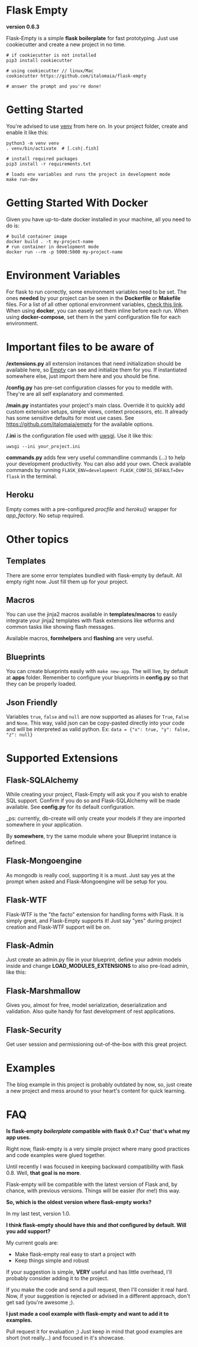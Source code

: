 Flask Empty
===========

**version 0.6.3**

Flask-Empty is a simple **flask boilerplate** for fast prototyping. Just
use cookiecutter and create a new project in no time.

```shell
# if cookiecutter is not installed
pip3 install cookiecutter

# using cookiecutter // linux/Mac
cookiecutter https://github.com/italomaia/flask-empty

# answer the prompt and you're done!
```

Getting Started
===============

You're advised to use [venv](https://docs.python.org/3/library/venv.html) from here on. 
In your project folder, create and enable it like this:

```shell
python3 -m venv venv
. venv/bin/activate  # [.csh|.fish]

# install required packages
pip3 install -r requirements.txt

# loads env variables and runs the project in development mode
make run-dev
```

Getting Started With Docker
===========================

Given you have up-to-date docker installed in your machine, 
all you need to do is:

```shell
# build container image
docker build . -t my-project-name
# run container in development mode
docker run --rm -p 5000:5000 my-project-name
```

Environment Variables
=====================

For flask to run correctly, some environment variables need to be set. The ones **needed** by your project can be seen in the **Dockerfile** or **Makefile** files. 
For a list of all other optional environment variables, [check this link](https://flask.palletsprojects.com/en/1.1.x/config/). When using **docker**, you can easely set them inline before each run. When using **docker-compose**, set them in the yaml configuration file for each environment.

Important files to be aware of
==============================

**<project>/extensions.py** all extension instances that need initialization should be available
here, so [Empty](https://pypi.org/project/Empty/) can see and initialize them for you. If instantiated somewhere else, just import them here and you should be fine.

**<project>/config.py** has pre-set configuration classes for you to meddle with. They're are all self explanatory and commented.

**<project>/main.py** instantiates your project's main class. Override it to quickly add custom extension setups, simple views, context processors, etc. It already has some sensitive defaults for most use cases. See https://github.com/italomaia/empty for the available options.

**<project>/<project>.ini** is the configuration file used with
[uwsgi](https://github.com/unbit/uwsgi). Use it like this:

```
uwsgi --ini your_project.ini
```

**commands.py** adds few very useful commandline commands (...) to help your development productivity. You can also add your own. Check available commands by running `FLASK_ENV=development FLASK_CONFIG_DEFAULT=Dev flask` in the terminal.

## Heroku

Empty comes with a pre-configured _procfile_ and _heroku()_ wrapper for _app_factory_. No setup required.

Other topics
============

## Templates

There are some error templates bundled with flask-empty by default. All empty right now. Just fill them up for your project.

## Macros

You can use the jinja2 macros available in **templates/macros** to easily integrate your jinja2 templates with flask extensions like wtforms and common tasks like showing flash messages. 

Available macros, **formhelpers** and **flashing** are very useful.

## Blueprints

You can create blueprints easily with `make new-app`. The will live, by default
at **apps** folder. Remember to configure your blueprints in **config.py** so that they
can be properly loaded.

## Json Friendly

Variables `true`, `false` and `null` are now supported as aliases for `True`, `False` and `None`.
This way, valid json can be copy-pasted directly into your code and will be interpreted
as valid python. Ex: `data = {"x": true, "y": false, "z": null}`

# Supported Extensions

## Flask-SQLAlchemy

While creating your project, Flask-Empty will ask you if you wish to enable SQL support. Confirm if you do so and Flask-SQLAlchemy will be made available. See **config.py** for its default configuration.

_ps: currently, db-create will only create your models if they are imported somewhere in your application. 

By **somewhere**, try the same module where your Blueprint instance is defined.

## Flask-Mongoengine

As mongodb is really cool, supporting it is a must. Just say yes at the prompt when asked
and Flask-Mongoengine will be setup for you.

## Flask-WTF

Flask-WTF is the "the facto" extension for handling forms with Flask. It is simply great, and Flask-Empty
supports it! Just say "yes" during project creation and Flask-WTF support will be on.

## Flask-Admin

Just create an admin.py file in your blueprint, define your admin models inside and change
**LOAD_MODULES_EXTENSIONS** to also pre-load admin, like this:

## Flask-Marshmallow

Gives you, almost for free, model serialization, deserialization and validation. Also
quite handy for fast development of rest applications.

## Flask-Security

Get user session and permissioning out-of-the-box with this great project.

Examples
========

The blog example in this project is probably outdated by now, so, just create a new project
and mess around to your heart's content for quick learning.

FAQ
===
**Is flask-empty _boilerplate_ compatible with flask 0.x? Cuz' that's what my app uses.**

Right now, flask-empty is a very simple project where many good practices and code examples were glued together.

Until recently I was focused in keeping backward compatibility with flask 0.8. Well, **that goal is no more**.

Flask-empty will be compatible with the latest version of Flask and, by chance, with previous versions. Things will be easier (for me!) this way.

**So, which is the oldest version where flask-empty works?**

In my last test, version 1.0.

**I think flask-empty should have _this_ and _that_ configured by default. Will you add support?**

My current goals are:

* Make flask-empty real easy to start a project with
* Keep things simple and robust

If your suggestion is simple, **VERY** useful and has little overhead, I'll probably consider adding it to the project.

If you make the code and send a pull request, then I'll consider it real hard. Now, if your suggestion is rejected or advised in a different approach, don't get sad (you're awesome ;).

**I just made a cool example with flask-empty and want to add it to examples.**

Pull request it for evaluation ;)
Just keep in mind that good examples are short (not really...) and focused in it's showcase.
